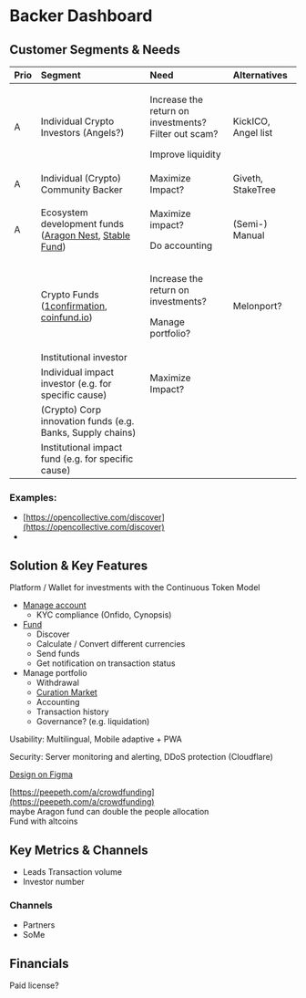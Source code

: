 # Backer Dashboard

## Customer Segments & Needs

<table>
  <thead>
    <tr>
      <th style="text-align:left">Prio</th>
      <th style="text-align:left">Segment</th>
      <th style="text-align:left">Need</th>
      <th style="text-align:left">Alternatives</th>
    </tr>
  </thead>
  <tbody>
    <tr>
      <td style="text-align:left">A</td>
      <td style="text-align:left">Individual Crypto Investors (Angels?)</td>
      <td style="text-align:left">
        <p>Increase the return on investments?
          <br />Filter out scam?</p>
        <p>Improve liquidity</p>
      </td>
      <td style="text-align:left">KickICO, Angel list</td>
    </tr>
    <tr>
      <td style="text-align:left">A</td>
      <td style="text-align:left">Individual (Crypto) Community Backer</td>
      <td style="text-align:left">Maximize Impact?</td>
      <td style="text-align:left">Giveth, StakeTree</td>
    </tr>
    <tr>
      <td style="text-align:left">A</td>
      <td style="text-align:left">Ecosystem development funds (<a href="https://github.com/aragon/nest">Aragon Nest</a>,
        <a
        href="https://stable.fund/">Stable Fund</a>)</td>
      <td style="text-align:left">
        <p>Maximize impact?</p>
        <p>Do accounting</p>
      </td>
      <td style="text-align:left">(Semi-) Manual</td>
    </tr>
    <tr>
      <td style="text-align:left"></td>
      <td style="text-align:left">Crypto Funds (<a href="https://www.1confirmation.com/">1confirmation</a>,
        <a
        href="https://coinfund.io">coinfund.io</a>)</td>
      <td style="text-align:left">
        <p>Increase the return on investments?</p>
        <p>Manage portfolio?</p>
      </td>
      <td style="text-align:left">Melonport?</td>
    </tr>
    <tr>
      <td style="text-align:left"></td>
      <td style="text-align:left">Institutional investor</td>
      <td style="text-align:left"></td>
      <td style="text-align:left"></td>
    </tr>
    <tr>
      <td style="text-align:left"></td>
      <td style="text-align:left">Individual impact investor (e.g. for specific cause)</td>
      <td style="text-align:left">Maximize Impact?</td>
      <td style="text-align:left"></td>
    </tr>
    <tr>
      <td style="text-align:left"></td>
      <td style="text-align:left">(Crypto) Corp innovation funds (e.g. Banks, Supply chains)</td>
      <td style="text-align:left"></td>
      <td style="text-align:left"></td>
    </tr>
    <tr>
      <td style="text-align:left"></td>
      <td style="text-align:left">Institutional impact fund (e.g. for specific cause)</td>
      <td style="text-align:left"></td>
      <td style="text-align:left"></td>
    </tr>
  </tbody>
</table>

### Examples:

* [https://opencollective.com/discover](https://opencollective.com/discover)
* 
## Solution & Key Features

Platform / Wallet for investments with the Continuous Token Model

* [Manage account](https://wiki.crowdfunding3.com/docs/investor-panel/manage-account)
  * KYC compliance \(Onfido, Cynopsis\)
* [Fund](https://wiki.crowdfunding3.com/docs/backer-dashboard/fund)
  * Discover
  * Calculate / Convert different currencies
  * Send funds
  * Get notification on transaction status
* Manage portfolio
  * Withdrawal
  * [Curation Market](https://wiki.crowdfunding3.com/docs/investor-panel/curation-market-wip)
  * Accounting
  * Transaction history
  * Governance? \(e.g. liquidation\)

Usability: Multilingual, Mobile adaptive + PWA

Security: Server monitoring and alerting, DDoS protection \(Cloudflare\)

[Design on Figma](https://www.figma.com/file/QpCtateVnPmMwN4yqj5RWS/Funder-Panel-v-1.1?node-id=2690%3A2482)



[https://peepeth.com/a/crowdfunding](https://peepeth.com/a/crowdfunding)  
maybe Aragon fund can double the people allocation  
Fund with altcoins

## Key Metrics & Channels

* Leads Transaction volume
* Investor number

### Channels

* Partners
* SoMe 

## Financials

Paid license?

